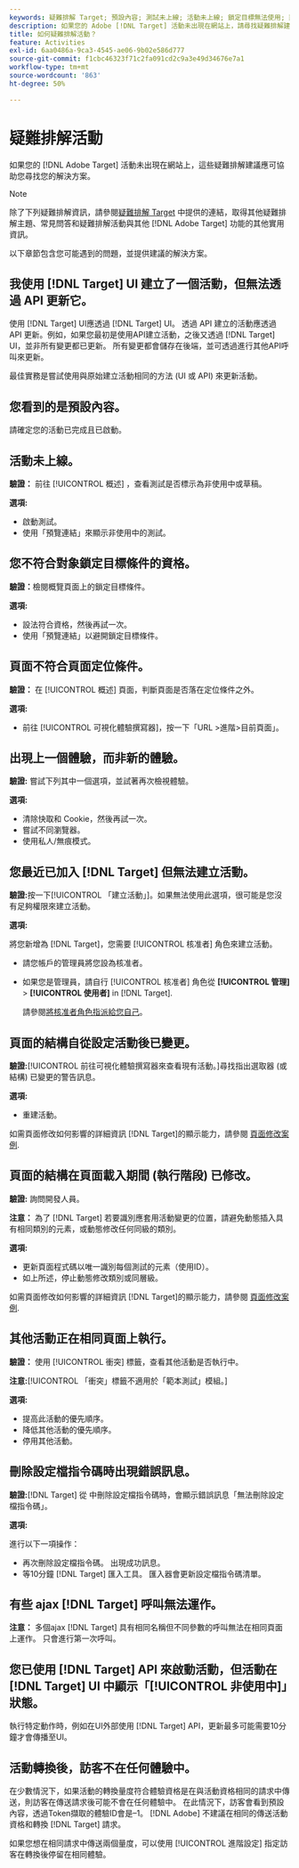```yaml
---
keywords: 疑難排解 Target; 預設內容; 測試未上線; 活動未上線; 鎖定目標無法使用; 顯示上一個體驗; 無法建立活動; 建立活動; 頁面結構已變更; 頁面結構已修改; 錯誤訊息; 誤刪設定檔指令碼; ajax 無法使用
description: 如果您的 Adobe [!DNL Target] 活動未出現在網站上，請尋找疑難排解建議。
title: 如何疑難排解活動？
feature: Activities
exl-id: 6aa0486a-9ca3-4545-ae06-9b02e586d777
source-git-commit: f1cbc46323f71c2fa091cd2c9a3e49d34676e7a1
workflow-type: tm+mt
source-wordcount: '863'
ht-degree: 50%

---
```


# 疑難排解活動

如果您的 [!DNL Adobe Target] 活動未出現在網站上，這些疑難排解建議應可協助您尋找您的解決方案。

>[!NOTE]
>
>除了下列疑難排解資訊，請參閱[疑難排解 Target](/help/main/r-troubleshooting-target/troubleshooting-target.md#reference_A9DB82675D044BD8861F6752A4EE6839) 中提供的連結，取得其他疑難排解主題、常見問答和疑難排解活動與其他 [!DNL Adobe Target] 功能的其他實用資訊。

以下章節包含您可能遇到的問題，並提供建議的解決方案。

## 我使用 [!DNL Target] UI 建立了一個活動，但無法透過 API 更新它。

使用 [!DNL Target] UI應透過 [!DNL Target] UI。 透過 API 建立的活動應透過 API 更新。例如，如果您最初是使用API建立活動，之後又透過 [!DNL Target] UI，並非所有變更都已更新。 所有變更都會儲存在後端，並可透過進行其他API呼叫來更新。

最佳實務是嘗試使用與原始建立活動相同的方法 (UI 或 API) 來更新活動。

## 您看到的是預設內容。

請確定您的活動已完成且已啟動。

## 活動未上線。

**驗證：** 前往 [!UICONTROL 概述] ，查看測試是否標示為非使用中或草稿。

**選項:**

* 啟動測試。
* 使用「預覽連結」來顯示非使用中的測試。

## 您不符合對象鎖定目標條件的資格。

**驗證：**&#x200B;檢閱概覽頁面上的鎖定目標條件。

**選項:**

* 設法符合資格，然後再試一次。
* 使用「預覽連結」以避開鎖定目標條件。

## 頁面不符合頁面定位條件。

**驗證：** 在 [!UICONTROL 概述] 頁面，判斷頁面是否落在定位條件之外。

**選項:**

* 前往 [!UICONTROL 可視化體驗撰寫器]，按一下「URL >進階>目前頁面」。

## 出現上一個體驗，而非新的體驗。

**驗證:** 嘗試下列其中一個選項，並試著再次檢視體驗。

**選項:**

* 清除快取和 Cookie，然後再試一次。
* 嘗試不同瀏覽器。
* 使用私人/無痕模式。

## 您最近已加入 [!DNL Target] 但無法建立活動。

**驗證:**&#x200B;按一下[!UICONTROL 「建立活動」]。如果無法使用此選項，很可能是您沒有足夠權限來建立活動。

**選項:**

將您新增為 [!DNL Target]，您需要 [!UICONTROL 核准者] 角色來建立活動。

* 請您帳戶的管理員將您設為核准者。
* 如果您是管理員，請自行 [!UICONTROL 核准者] 角色從 **[!UICONTROL 管理]** > **[!UICONTROL 使用者]** in [!DNL Target].

   請參閱[將核准者角色指派給您自己](/help/main/administrating-target/start-target.md#task_15CAA437A71444E2932B333D5E66A3C7)。

## 頁面的結構自從設定活動後已變更。

**驗證:**[!UICONTROL  前往可視化體驗撰寫器來查看現有活動。]尋找指出選取器 (或結構) 已變更的警告訊息。

**選項:**

* 重建活動。

如需頁面修改如何影響的詳細資訊 [!DNL Target]的顯示能力，請參閱 [頁面修改案例](/help/main/c-experiences/c-visual-experience-composer/r-troubleshoot-composer/vec-scenarios.md#concept_A458A95F65B4401588016683FB1694DB).

## 頁面的結構在頁面載入期間 (執行階段) 已修改。

**驗證:** 詢問開發人員。

**注意：** 為了 [!DNL Target] 若要識別應套用活動變更的位置，請避免動態插入具有相同類別的元素，或動態修改任何同級的類別。

**選項:**

* 更新頁面程式碼以唯一識別每個測試的元素（使用ID）。
* 如上所述，停止動態修改類別或同層級。

如需頁面修改如何影響的詳細資訊 [!DNL Target]的顯示能力，請參閱 [頁面修改案例](/help/main/c-experiences/c-visual-experience-composer/r-troubleshoot-composer/vec-scenarios.md#concept_A458A95F65B4401588016683FB1694DB).

## 其他活動正在相同頁面上執行。

**驗證：** 使用 [!UICONTROL 衝突] 標籤，查看其他活動是否執行中。

**注意:**[!UICONTROL 「衝突」標籤不適用於「範本測試」模組。]

**選項:**

* 提高此活動的優先順序。
* 降低其他活動的優先順序。
* 停用其他活動。

## 刪除設定檔指令碼時出現錯誤訊息。

**驗證:**[!DNL Target] 從 中刪除設定檔指令碼時，會顯示錯誤訊息「無法刪除設定檔指令碼」。

**選項:**

進行以下一項操作：

* 再次刪除設定檔指令碼。 出現成功訊息。
* 等10分鐘 [!DNL Target] 匯入工具。 匯入器會更新設定檔指令碼清單。

## 有些 ajax [!DNL Target] 呼叫無法運作。

**注意：** 多個ajax [!DNL Target] 具有相同名稱但不同參數的呼叫無法在相同頁面上運作。 只會進行第一次呼叫。

## 您已使用 [!DNL Target] API 來啟動活動，但活動在 [!DNL Target] UI 中顯示「[!UICONTROL 非使用中]」狀態。

執行特定動作時，例如在UI外部使用 [!DNL Target] API，更新最多可能需要10分鐘才會傳播至UI。

## 活動轉換後，訪客不在任何體驗中。

在少數情況下，如果活動的轉換量度符合體驗資格是在與活動資格相同的請求中傳送，則訪客在傳送請求後可能不會在任何體驗中。 在此情況下，訪客會看到預設內容，透過Token擷取的體驗ID會是–1。 [!DNL Adobe] 不建議在相同的傳送活動資格和轉換 [!DNL Target] 請求。

如果您想在相同請求中傳送兩個量度，可以使用 [!UICONTROL 進階設定] 指定訪客在轉換後停留在相同體驗。
